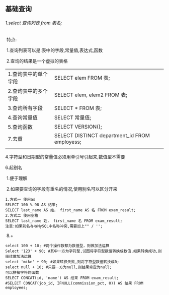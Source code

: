 ## 基础查询

###### 1.select 查询列表 from 表名;

​	特点:

​	1.查询列表可以是:表中的字段,常量值,表达式,函数

​	2.查询的结果是一个虚拟的表格

|                      |                                               |
| -------------------- | --------------------------------------------- |
| 1.查询表中的单个字段 | SELECT elem FROM 表;                          |
| 2.查询表中的多个字段 | SELECT elem, elem2 FROM 表;                   |
| 3.查询所有字段       | SELECT * FROM 表;                             |
| 4.查询常量值         | SELECT 常量值;                                |
| 5.查询函数           | SELECT VERSION();                             |
| 7.去重               | SELECT DISTINCT department_id FROM employess; |
|                      |                                               |

4.字符型和日期型的常量值必须用单引号引起来,数值型不需要

6.起别名

​		1.便于理解

​		2.如果要查询的字段有重名的情况,使用别名可以区分开来

	1.方式一 使用as
	SELECT 100 % 98 AS 结果;
	SELECT last_name AS 姓， first_name AS 名 FROM exam_result;
	2.方式二 使用空格
	SELECT last_name 姓， first_name 名 FROM exam_result;
	注意:如果别名与与MySQL中名称冲突,需要加上"" / '';

​		8.+

```
select 100 + 10; #两个操作数都为数值型，则做加法运算
Select '123' + 90; #其中一方为字符型,试图将字符型数值转换成数值,如果转换成功,则继续做加法运算
select 'mike' + 90; #如果转换失败,则将字符型数值转换成0;
select null + 10; #只要一方为null,则结果肯定为null;
可以拼接字符的函数
SELECT CONCAT(id, 'name') AS 结果 FROM exam_result;
#SELECT CONCAT(job_id, IFNULL(commission_pct, 0)) AS 结果 FROM employees;
```

​	



​	



​	



​	